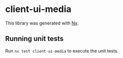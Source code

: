 # client-ui-media

This library was generated with [Nx](https://nx.dev).

## Running unit tests

Run `nx test client-ui-media` to execute the unit tests.
